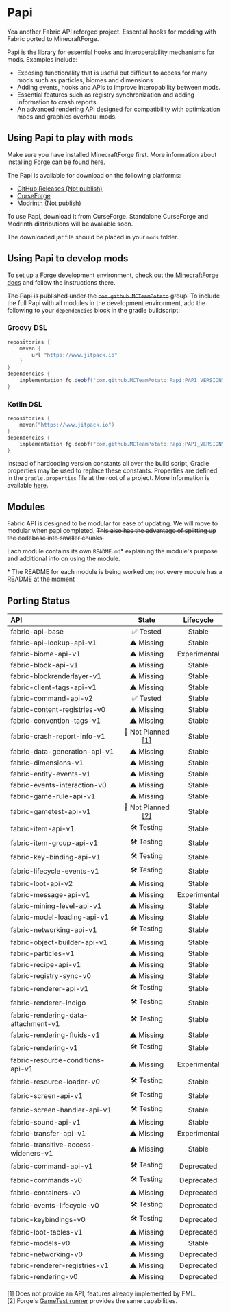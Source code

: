 # Papi
Yea another Fabric API reforged project.
Essential hooks for modding with Fabric ported to MinecraftForge.

Papi is the library for essential hooks and interoperability mechanisms for mods. Examples include:

- Exposing functionality that is useful but difficult to access for many mods such as particles, biomes and dimensions
- Adding events, hooks and APIs to improve interopability between mods.
- Essential features such as registry synchronization and adding information to crash reports.
- An advanced rendering API designed for compatibility with optimization mods and graphics overhaul mods.

## Using Papi to play with mods

Make sure you have installed MinecraftForge first. More information about installing Forge can be
found [here](https://github.com/minecraftforge/minecraftforge/#installing-forge).

The Papi is available for download on the following platforms:
- [GitHub Releases (Not publish)](https://github.com/MCTeamPotato/Papi/releases)
- [CurseForge](https://www.curseforge.com/minecraft/mc-mods/papi-project)
- [Modrinth (Not publish)](https://modrinth.com/mod/papi-project)

To use Papi, download it from CurseForge.
Standalone CurseForge and Modrinth distributions will be available soon.

The downloaded jar file should be placed in your `mods` folder.

## Using Papi to develop mods

To set up a Forge development environment, check out
the [MinecraftForge docs](https://docs.minecraftforge.net/en/latest/gettingstarted) and follow the instructions there.

~~The Papi is published under the `com.github.MCTeamPotato` group.~~ To include the full Papi
with all modules in the development environment, add the following to your `dependencies` block in the gradle
buildscript:

### Groovy DSL

```groovy
repositories {
    maven {
        url "https://www.jitpack.io"
    }
}
dependencies {
    implementation fg.deobf("com.github.MCTeamPotato:Papi:PAPI_VERSION")
}
```

### Kotlin DSL

```kotlin
repositories {
    maven("https://www.jitpack.io")
}
dependencies {
    implementation fg.deobf("com.github.MCTeamPotato:Papi:PAPI_VERSION")
}
```

<!--Linked to gradle documentation on properties-->
Instead of hardcoding version constants all over the build script, Gradle properties may be used to replace these
constants. Properties are defined in the `gradle.properties` file at the root of a project. More information is
available [here](https://docs.gradle.org/current/userguide/organizing_gradle_projects.html#declare_properties_in_gradle_properties_file).

## Modules

Fabric API is designed to be modular for ease of updating. We will move to modular when papi completed. ~~This also has the advantage of splitting up the codebase into
smaller chunks.~~

Each module contains its own `README.md`* explaining the module's purpose and additional info on using the module.

\* The README for each module is being worked on; not every module has a README at the moment

## Porting Status
| API                                  |          State           |  Lifecycle   |
|:-------------------------------------|:------------------------:|:------------:|
| fabric-api-base                      |         ✅ Tested         |    Stable    |
| fabric-api-lookup-api-v1             |        ⚠️ Missing        |    Stable    |
| fabric-biome-api-v1                  |        ⚠️ Missing        | Experimental |
| fabric-block-api-v1                  |        ⚠️ Missing        |    Stable    |
| fabric-blockrenderlayer-v1           |        ⚠️ Missing        |    Stable    |
| fabric-client-tags-api-v1            |        ⚠️ Missing        |    Stable    |
| fabric-command-api-v2                |         ✅ Tested         |    Stable    |
| fabric-content-registries-v0         |        ⚠️ Missing        |    Stable    |
| fabric-convention-tags-v1            |        ⚠️ Missing        |    Stable    |
| fabric-crash-report-info-v1          | 🚧 Not Planned [[1]](#1) |    Stable    |
| fabric-data-generation-api-v1        |        ⚠️ Missing        |    Stable    |
| fabric-dimensions-v1                 |        ⚠️ Missing        |    Stable    |
| fabric-entity-events-v1              |        ⚠️ Missing        |    Stable    |
| fabric-events-interaction-v0         |        ⚠️ Missing        |    Stable    |
| fabric-game-rule-api-v1              |        ⚠️ Missing        |    Stable    |
| fabric-gametest-api-v1               | 🚧 Not Planned [[2]](#2) |    Stable    |
| fabric-item-api-v1                   |       🛠️ Testing        |    Stable    |
| fabric-item-group-api-v1             |       🛠️ Testing        |    Stable    |
| fabric-key-binding-api-v1            |       🛠️ Testing        |    Stable    |
| fabric-lifecycle-events-v1           |       🛠️ Testing        |    Stable    |
| fabric-loot-api-v2                   |        ⚠️ Missing        |    Stable    |
| fabric-message-api-v1                |        ⚠️ Missing        | Experimental |
| fabric-mining-level-api-v1           |        ⚠️ Missing        |    Stable    |
| fabric-model-loading-api-v1          |        ⚠️ Missing        |    Stable    |
| fabric-networking-api-v1             |       🛠️ Testing        |    Stable    |
| fabric-object-builder-api-v1         |        ⚠️ Missing        |    Stable    |
| fabric-particles-v1                  |        ⚠️ Missing        |    Stable    |
| fabric-recipe-api-v1                 |        ⚠️ Missing        |    Stable    |
| fabric-registry-sync-v0              |        ⚠️ Missing        |    Stable    |
| fabric-renderer-api-v1               |       🛠️ Testing        |    Stable    |
| fabric-renderer-indigo               |       🛠️ Testing        |    Stable    |
| fabric-rendering-data-attachment-v1  |       🛠️ Testing        |    Stable    |
| fabric-rendering-fluids-v1           |        ⚠️ Missing        |    Stable    |
| fabric-rendering-v1                  |       🛠️ Testing        |    Stable    |
| fabric-resource-conditions-api-v1    |        ⚠️ Missing        | Experimental |
| fabric-resource-loader-v0            |       🛠️ Testing        |    Stable    |
| fabric-screen-api-v1                 |       🛠️ Testing        |    Stable    |
| fabric-screen-handler-api-v1         |       🛠️ Testing        |    Stable    |
| fabric-sound-api-v1                  |        ⚠️ Missing        |    Stable    |
| fabric-transfer-api-v1               |        ⚠️ Missing        | Experimental |
| fabric-transitive-access-wideners-v1 |        ⚠️ Missing        |    Stable    |
| fabric-command-api-v1                |       🛠️ Testing        |  Deprecated  |
| fabric-commands-v0                   |       🛠️ Testing        |  Deprecated  |
| fabric-containers-v0                 |        ⚠️ Missing        |  Deprecated  |
| fabric-events-lifecycle-v0           |       🛠️ Testing        |  Deprecated  |
| fabric-keybindings-v0                |       🛠️ Testing        |  Deprecated  |
| fabric-loot-tables-v1                |        ⚠️ Missing        |  Deprecated  |
| fabric-models-v0                     |        ⚠️ Missing        |    Stable    |
| fabric-networking-v0                 |        ⚠️ Missing        |  Deprecated  |
| fabric-renderer-registries-v1        |        ⚠️ Missing        |  Deprecated  |
| fabric-rendering-v0                  |        ⚠️ Missing        |  Deprecated  |

<a id="1">[1]</a> Does not provide an API, features already implemented by FML.<br>
<a id="2">[2]</a> Forge's <a href="https://forge.gemwire.uk/wiki/Game_Tests">GameTest runner</a> provides the same capabilities.